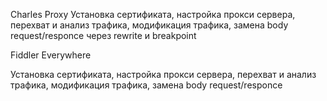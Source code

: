 Charles Proxy
Установка сертификата, настройка прокси сервера, перехват и анализ трафика, модификация трафика, замена body request/responce через rewrite и breakpoint

Fiddler Everywhere

Установка сертификата, настройка прокси сервера, перехват и анализ трафика, модификация трафика, замена body request/responce